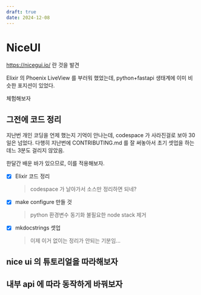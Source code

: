```yaml
---
draft: true
date: 2024-12-08
---
```


# NiceUI

https://nicegui.io/ 란 것을 발견

Elixir 의 Phoenix LiveView 를 부러워 했었는데, python+fastapi 생태계에 이미 비슷한 포지션이 있었다.

체험해보자

## 그전에 코드 정리

지난번 개인 코딩을 언제 했는지 기억이 안나는데, codespace 가 사라진걸로 보아 30일은 넘었다.
다행히 지난번에 CONTRIBUTING.md 를 잘 써놓아서 초기 셋업을 하는데느 3분도 걸리지 않았음.

한달간 배운 바가 있으므로, 이를 적용해보자.

- [x] Elixir 코드 정리
  > codespace 가 날아가서 소스만 정리하면 되네?
- [x] make configure 만들 것
  > python 환경변수 동기화
  > 불필요한 node stack 제거
- [x] mkdocstrings 셋업
  > 이제 이거 없이는 정리가 안되는 기분임...

## nice ui 의 튜토리얼을 따라해보자

## 내부 api 에 따라 동작하게 바꿔보자


